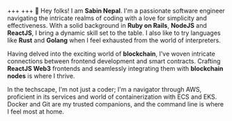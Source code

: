 +++
+++
👋 Hey folks! I am **Sabin Nepal**. I'm a passionate software engineer navigating the intricate realms of coding with a love for simplicity and effectiveness. With a solid background in **Ruby on Rails**, **NodeJS** and **ReactJS**, I bring a dynamic skill set to the table. I also like to try languages like **Rust** and **Golang** when I feel exhausted from the world of interpreters.

Having delved into the exciting world of **blockchain**, I've woven intricate connections between frontend development and smart contracts. Crafting **ReactJS Web3** frontends and seamlessly integrating them with **blockchain nodes** is where I thrive.

In the techscape, I'm not just a coder; I'm a navigator through AWS, proficient in its services and world of containerization with ECS and EKS. Docker and Git are my trusted companions, and the command line is where I feel most at home.
<!--more-->
